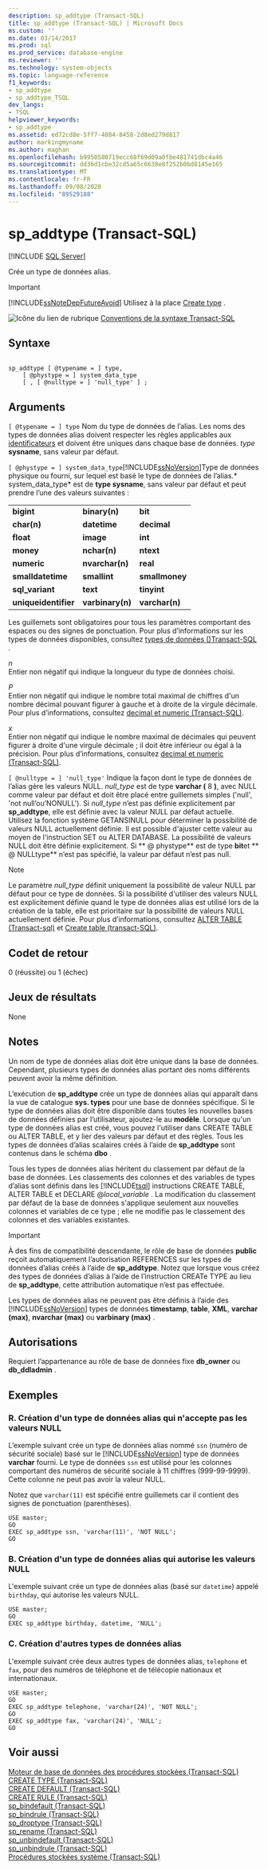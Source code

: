 ```yaml
---
description: sp_addtype (Transact-SQL)
title: sp_addtype (Transact-SQL) | Microsoft Docs
ms.custom: ''
ms.date: 03/14/2017
ms.prod: sql
ms.prod_service: database-engine
ms.reviewer: ''
ms.technology: system-objects
ms.topic: language-reference
f1_keywords:
- sp_addtype
- sp_addtype_TSQL
dev_langs:
- TSQL
helpviewer_keywords:
- sp_addtype
ms.assetid: ed72cd8e-5ff7-4084-8458-2d8ed279d817
author: markingmyname
ms.author: maghan
ms.openlocfilehash: b9950580719ecc68f69d09a0fbe481741dbc4a46
ms.sourcegitcommit: dd36d1cbe32cd5a65c6638e8f252b0bd8145e165
ms.translationtype: MT
ms.contentlocale: fr-FR
ms.lasthandoff: 09/08/2020
ms.locfileid: "89529188"
---
```

# <a name="sp_addtype-transact-sql"></a>sp_addtype (Transact-SQL)
[!INCLUDE [SQL Server](../../includes/applies-to-version/sqlserver.md)]

  Crée un type de données alias.  
  
> [!IMPORTANT]  
>  [!INCLUDE[ssNoteDepFutureAvoid](../../includes/ssnotedepfutureavoid-md.md)] Utilisez à la place [Create type](../../t-sql/statements/create-type-transact-sql.md) .  
  
 ![Icône du lien de rubrique](../../database-engine/configure-windows/media/topic-link.gif "Icône du lien de rubrique") [Conventions de la syntaxe Transact-SQL](../../t-sql/language-elements/transact-sql-syntax-conventions-transact-sql.md)  
  
## <a name="syntax"></a>Syntaxe  
  
```  
  
sp_addtype [ @typename = ] type,   
    [ @phystype = ] system_data_type   
    [ , [ @nulltype = ] 'null_type' ] ;  
```  
  
## <a name="arguments"></a>Arguments  
`[ @typename = ] type` Nom du type de données de l’alias. Les noms des types de données alias doivent respecter les règles applicables aux [identificateurs](../../relational-databases/databases/database-identifiers.md) et doivent être uniques dans chaque base de données. *type* **sysname**, sans valeur par défaut.  
  
`[ @phystype = ] system_data_type`[!INCLUDE[ssNoVersion](../../includes/ssnoversion-md.md)]Type de données physique ou fourni, sur lequel est basé le type de données de l’alias.* system_data_type* est de **type sysname**, sans valeur par défaut et peut prendre l’une des valeurs suivantes :  
  
||||  
|-|-|-|  
|**bigint**|**binary(n)**|**bit**|  
|**char(n)**|**datetime**|**decimal**|  
|**float**|**image**|**int**|  
|**money**|**nchar(n)**|**ntext**|  
|**numeric**|**nvarchar(n)**|**real**|  
|**smalldatetime**|**smallint**|**smallmoney**|  
|**sql_variant**|**text**|**tinyint**|  
|**uniqueidentifier**|**varbinary(n)**|**varchar(n)**|  
  
 Les guillemets sont obligatoires pour tous les paramètres comportant des espaces ou des signes de ponctuation. Pour plus d’informations sur les types de données disponibles, consultez [types de données &#40;&#41;Transact-SQL ](../../t-sql/data-types/data-types-transact-sql.md).  
  
 *n*  
 Entier non négatif qui indique la longueur du type de données choisi.  
  
 *P*  
 Entier non négatif qui indique le nombre total maximal de chiffres d'un nombre décimal pouvant figurer à gauche et à droite de la virgule décimale. Pour plus d’informations, consultez [decimal et numeric &#40;Transact-SQL&#41;](../../t-sql/data-types/decimal-and-numeric-transact-sql.md).  
  
 *x*  
 Entier non négatif qui indique le nombre maximal de décimales qui peuvent figurer à droite d'une virgule décimale ; il doit être inférieur ou égal à la précision. Pour plus d’informations, consultez [decimal et numeric &#40;Transact-SQL&#41;](../../t-sql/data-types/decimal-and-numeric-transact-sql.md).  
  
`[ @nulltype = ] 'null_type'` Indique la façon dont le type de données de l’alias gère les valeurs NULL. *null_type* est de type **varchar (** 8 **)**, avec NULL comme valeur par défaut et doit être placé entre guillemets simples ('null', 'not null’ou’NONULL'). Si *null_type* n’est pas définie explicitement par **sp_addtype**, elle est définie avec la valeur NULL par défaut actuelle. Utilisez la fonction système GETANSINULL pour déterminer la possibilité de valeurs NULL actuellement définie. Il est possible d'ajuster cette valeur au moyen de l'instruction SET ou ALTER DATABASE. La possibilité de valeurs NULL doit être définie explicitement. Si ** \@ phystype** est de type **bit**et ** \@ NULLtype** n’est pas spécifié, la valeur par défaut n’est pas null.  
  
> [!NOTE]  
>  Le paramètre *null_type* définit uniquement la possibilité de valeur NULL par défaut pour ce type de données. Si la possibilité d'utiliser des valeurs NULL est explicitement définie quand le type de données alias est utilisé lors de la création de la table, elle est prioritaire sur la possibilité de valeurs NULL actuellement définie. Pour plus d’informations, consultez [ALTER TABLE &#40;Transact-sql&#41;](../../t-sql/statements/alter-table-transact-sql.md) et [Create table &#40;transact-SQL&#41;](../../t-sql/statements/create-table-transact-sql.md).  
  
## <a name="return-code-values"></a>Codet de retour  
 0 (réussite) ou 1 (échec)  
  
## <a name="result-sets"></a>Jeux de résultats  
 None  
  
## <a name="remarks"></a>Notes  
 Un nom de type de données alias doit être unique dans la base de données. Cependant, plusieurs types de données alias portant des noms différents peuvent avoir la même définition.  
  
 L’exécution de **sp_addtype** crée un type de données alias qui apparaît dans la vue de catalogue **sys. types** pour une base de données spécifique. Si le type de données alias doit être disponible dans toutes les nouvelles bases de données définies par l’utilisateur, ajoutez-le au **modèle**. Lorsque qu'un type de données alias est créé, vous pouvez l'utiliser dans CREATE TABLE ou ALTER TABLE, et y lier des valeurs par défaut et des règles. Tous les types de données d’alias scalaires créés à l’aide de **sp_addtype** sont contenus dans le schéma **dbo** .  
  
 Tous les types de données alias héritent du classement par défaut de la base de données. Les classements des colonnes et des variables de types d’alias sont définis dans les [!INCLUDE[tsql](../../includes/tsql-md.md)] instructions CREATE TABLE, ALTER TABLE et DECLARE @*local_variable* . La modification du classement par défaut de la base de données s'applique seulement aux nouvelles colonnes et variables de ce type ; elle ne modifie pas le classement des colonnes et des variables existantes.  
  
> [!IMPORTANT]  
>  À des fins de compatibilité descendante, le rôle de base de données **public** reçoit automatiquement l’autorisation REFERENCES sur les types de données d’alias créés à l’aide de **sp_addtype**. Notez que lorsque vous créez des types de données d’alias à l’aide de l’instruction CREATe TYPE au lieu de **sp_addtype**, cette attribution automatique n’est pas effectuée.  
  
 Les types de données alias ne peuvent pas être définis à l’aide des [!INCLUDE[ssNoVersion](../../includes/ssnoversion-md.md)] types de données **timestamp**, **table**, **XML**, **varchar (max)**, **nvarchar (max)** ou **varbinary (max)** .  
  
## <a name="permissions"></a>Autorisations  
 Requiert l’appartenance au rôle de base de données fixe **db_owner** ou **db_ddladmin** .  
  
## <a name="examples"></a>Exemples  
  
### <a name="a-creating-an-alias-data-type-that-does-not-allow-for-null-values"></a>R. Création d'un type de données alias qui n'accepte pas les valeurs NULL  
 L’exemple suivant crée un type de données alias nommé `ssn` (numéro de sécurité sociale) basé sur le [!INCLUDE[ssNoVersion](../../includes/ssnoversion-md.md)] type de données **varchar** fourni. Le type de données `ssn` est utilisé pour les colonnes comportant des numéros de sécurité sociale à 11 chiffres (999-99-9999). Cette colonne ne peut pas avoir la valeur NULL.  
  
 Notez que `varchar(11)` est spécifié entre guillemets car il contient des signes de ponctuation (parenthèses).  
  
```  
USE master;  
GO  
EXEC sp_addtype ssn, 'varchar(11)', 'NOT NULL';  
GO  
```  
  
### <a name="b-creating-an-alias-data-type-that-allows-for-null-values"></a>B. Création d'un type de données alias qui autorise les valeurs NULL  
 L'exemple suivant crée un type de données alias (basé sur `datetime`) appelé `birthday`, qui autorise les valeurs NULL.  
  
```  
USE master;  
GO  
EXEC sp_addtype birthday, datetime, 'NULL';  
```  
  
### <a name="c-creating-additional-alias-data-types"></a>C. Création d'autres types de données alias  
 L'exemple suivant crée deux autres types de données alias, `telephone` et `fax`, pour des numéros de téléphone et de télécopie nationaux et internationaux.  
  
```  
USE master;  
GO  
EXEC sp_addtype telephone, 'varchar(24)', 'NOT NULL';  
GO  
EXEC sp_addtype fax, 'varchar(24)', 'NULL';  
GO  
```  
  
## <a name="see-also"></a>Voir aussi  
 [Moteur de base de données des procédures stockées &#40;Transact-SQL&#41;](../../relational-databases/system-stored-procedures/database-engine-stored-procedures-transact-sql.md)   
 [CREATE TYPE &#40;Transact-SQL&#41;](../../t-sql/statements/create-type-transact-sql.md)   
 [CREATE DEFAULT &#40;Transact-SQL&#41;](../../t-sql/statements/create-default-transact-sql.md)   
 [CREATE RULE &#40;Transact-SQL&#41;](../../t-sql/statements/create-rule-transact-sql.md)   
 [sp_bindefault &#40;Transact-SQL&#41;](../../relational-databases/system-stored-procedures/sp-bindefault-transact-sql.md)   
 [sp_bindrule &#40;Transact-SQL&#41;](../../relational-databases/system-stored-procedures/sp-bindrule-transact-sql.md)   
 [sp_droptype &#40;Transact-SQL&#41;](../../relational-databases/system-stored-procedures/sp-droptype-transact-sql.md)   
 [sp_rename &#40;Transact-SQL&#41;](../../relational-databases/system-stored-procedures/sp-rename-transact-sql.md)   
 [sp_unbindefault &#40;Transact-SQL&#41;](../../relational-databases/system-stored-procedures/sp-unbindefault-transact-sql.md)   
 [sp_unbindrule &#40;Transact-SQL&#41;](../../relational-databases/system-stored-procedures/sp-unbindrule-transact-sql.md)   
 [Procédures stockées système &#40;Transact-SQL&#41;](../../relational-databases/system-stored-procedures/system-stored-procedures-transact-sql.md)  
  
  
